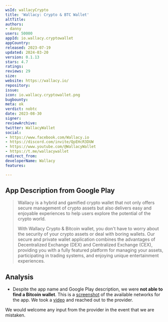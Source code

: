 ```yaml
---
wsId: wallacyCrypto
title: 'Wallacy: Crypto & BTC Wallet'
altTitle: 
authors:
- danny
users: 50000
appId: io.wallacy.cryptowallet
appCountry: 
released: 2023-07-19
updated: 2024-03-20
version: 0.1.13
stars: 4.7
ratings: 
reviews: 29
size: 
website: https://wallacy.io/
repository: 
issue: 
icon: io.wallacy.cryptowallet.png
bugbounty: 
meta: ok
verdict: nobtc
date: 2023-08-30
signer: 
reviewArchive: 
twitter: WallacyWallet
social:
- https://www.facebook.com/Wallacy.io
- https://discord.com/invite/QpEHcR3DUW
- https://www.youtube.com/@WallacyWallet
- https://t.me/wallacywallet
redirect_from: 
developerName: Wallacy
features: 

---
```


## App Description from Google Play

> Wallacy is a hybrid and gamified crypto wallet that not only offers secure management of crypto assets but also delivers easy and enjoyable experiences to help users explore the potential of the crypto world.
>
> With Wallacy Crypto & Bitcoin wallet, you don't have to worry about the security of your crypto assets or deal with boring wallets. Our secure and private wallet application combines the advantages of Decentralized Exchange (DEX) and Centralized Exchange (CEX), providing you with a fully featured platform for managing your assets, participating in trading systems, and enjoying unique entertainment experiences.

## Analysis 

- Despite the app name and Google Play description, we were **not able to find a Bitcoin wallet**. This is a [screenshot](https://twitter.com/BitcoinWalletz/status/1696715546753171578) of the available networks for the app. We took a [video](https://twitter.com/BitcoinWalletz/status/1696719368510677464) and reached out to the provider.

We would welcome any input from the provider in the event that we are mistaken.